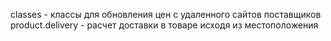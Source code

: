 classes - классы для обновления цен с удаленного сайтов поставщиков
product.delivery - расчет доставки в товаре исходя из местоположения
